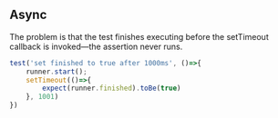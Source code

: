 


## Async
The problem is that the test finishes executing before the setTimeout callback is
invoked—the assertion never runs.

```js
test('set finished to true after 1000ms', ()=>{
    runner.start();
    setTimeout(()=>{
        expect(runner.finished).toBe(true)
    }, 1001)
})
```